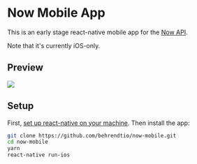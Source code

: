 # Now Mobile App

This is an early stage react-native mobile app for the [Now API](https://zeit.co/now).

Note that it's currently iOS-only.

## Preview

![](recording.gif)

## Setup

First, [set up react-native on your machine](https://facebook.github.io/react-native/docs/getting-started.html). Then install the app:

```bash
git clone https://github.com/behrendtio/now-mobile.git
cd now-mobile
yarn
react-native run-ios
```